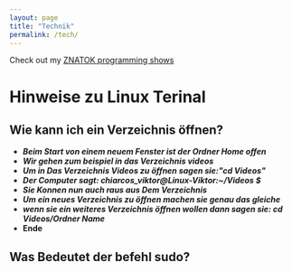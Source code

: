 ```yaml
---
layout: page
title: "Technik"
permalink: /tech/
---
```



Check out my [ZNATOK programming shows](https://www.youtube.com/playlist?list=PLSWV8OnoemY7cPA46sp0pD5PcdmatZXrN)

# Hinweise zu Linux Terinal 

## Wie kann ich ein Verzeichnis  öffnen?
- ***Beim Start von einem neuem Fenster ist der Ordner Home offen***
- ***Wir gehen zum beispiel in das Verzeichnis videos***
- ***Um in Das Verzeichnis Videos zu öffnen sagen sie:"cd Videos"***
- ***Der Computer sagt: chiarcos_viktor@Linux-Viktor:~/Videos $***
- ***Sie Konnen nun auch raus aus Dem Verzeichnis***
- ***Um ein neues Verzeichnis zu öffnen machen sie genau das gleiche***
- ***wenn sie ein weiteres Verzeichnis öffnen wollen dann sagen sie: cd Videos/Ordner Name***
- **Ende**
## Was Bedeutet der befehl sudo?
